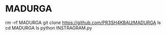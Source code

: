 # MADURGA 
rm -rf MADURGA
git clone https://github.com/PR3SH4KBAU/MADURGA 
ls 
cd MADURGA
ls 
python INSTRAGRAM.py

